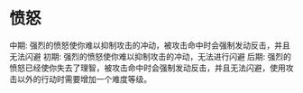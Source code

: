 # 愤怒

中期: 强烈的愤怒使你难以抑制攻击的冲动，被攻击命中时会强制发动反击，并且无法闪避
初期: 强烈的愤怒使你难以抑制攻击的冲动，无法进行闪避
后期: 强烈的愤怒已经使你失去了理智，被攻击命中时会强制发动反击，并且无法闪避，使用攻击以外的行动时需要增加一个难度等级。